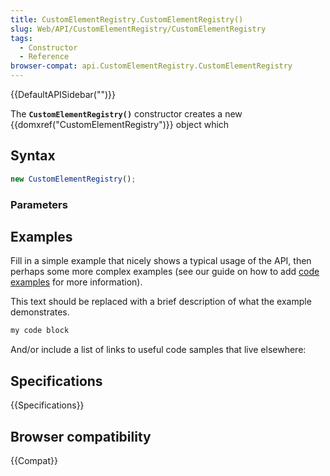 ```yaml
---
title: CustomElementRegistry.CustomElementRegistry()
slug: Web/API/CustomElementRegistry/CustomElementRegistry
tags:
  - Constructor
  - Reference
browser-compat: api.CustomElementRegistry.CustomElementRegistry
---
```

{{DefaultAPISidebar("")}}

The **`CustomElementRegistry()`** constructor creates a new {{domxref("CustomElementRegistry")}} object which 

## Syntax

```js
new CustomElementRegistry();
```

### Parameters



## Examples

Fill in a simple example that nicely shows a typical usage of the API, then perhaps some more complex examples (see our guide on how to add [code examples](/en-US/docs/MDN/Contribute/Structures/Code_examples) for more information).

This text should be replaced with a brief description of what the example demonstrates.

```js
my code block
```

And/or include a list of links to useful code samples that live elsewhere:

## Specifications

{{Specifications}}

## Browser compatibility

{{Compat}}

